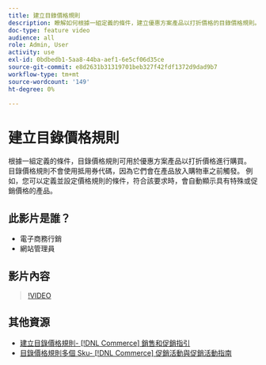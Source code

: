 ```yaml
---
title: 建立目錄價格規則
description: 瞭解如何根據一組定義的條件，建立優惠方案產品以打折價格的目錄價格規則。
doc-type: feature video
audience: all
role: Admin, User
activity: use
exl-id: 0bdbedb1-5aa8-44ba-aef1-6e5cf06d35ce
source-git-commit: e8d2631b31319701beb327f42fdf1372d9dad9b7
workflow-type: tm+mt
source-wordcount: '149'
ht-degree: 0%

---
```


# 建立目錄價格規則

根據一組定義的條件，目錄價格規則可用於優惠方案產品以打折價格進行購買。 目錄價格規則不會使用抵用券代碼，因為它們會在產品放入購物車之前觸發。 例如，您可以定義並設定價格規則的條件，符合該要求時，會自動顯示具有特殊或促銷價格的產品。

## 此影片是誰？

- 電子商務行銷
- 網站管理員

## 影片內容

>[!VIDEO](https://video.tv.adobe.com/v/343834?quality=12&learn=on)

## 其他資源

- [建立目錄價格規則-  [!DNL Commerce]  銷售和促銷指引](https://experienceleague.adobe.com/docs/commerce-admin/marketing/promotions/catalog-rules/price-rules-catalog-create.html)
- [目錄價格規則多個 Sku-  [!DNL Commerce]  促銷活動與促銷活動指南](https://experienceleague.adobe.com/docs/commerce-admin/marketing/promotions/catalog-rules/price-rule-multiple-sku.html)
